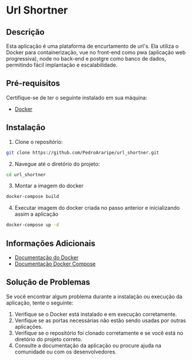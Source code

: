 # Url Shortner

## Descrição
Esta aplicação é uma plataforma de encurtamento de url's. Ela utiliza o Docker para containerização,
vue no front-end como pwa (aplicação web progressiva), node no back-end e postgre como banco de dados, permitindo fácil implantação e escalabilidade.

## Pré-requisitos
Certifique-se de ter o seguinte instalado em sua máquina:

* [Docker](https://www.docker.com/get-started/)

## Instalação
1. Clone o repositório:
```bash
git clone https://github.com/PedroAraripe/url_shortner.git
```

2. Navegue até o diretório do projeto:
```bash
cd url_shortner
```

3. Montar a imagem do docker
```bash
docker-compose build
```

4. Executar imagem do docker criada no passo anterior e inicializando assim a aplicação
```bash
docker-compose up -d
```

## Informações Adicionais
* [Documentação do Docker](https://docs.docker.com/)
* [Documentação Docker Compose](https://docs.docker.com/compose/)

## Solução de Problemas
Se você encontrar algum problema durante a instalação ou execução da aplicação, tente o seguinte:

1. Verifique se o Docker está instalado e em execução corretamente.
2. Verifique se as portas necessárias não estão sendo usadas por outras aplicações.
3. Verifique se o repositório foi clonado corretamente e se você está no diretório do projeto correto.
4. Consulte a documentação da aplicação ou procure ajuda na comunidade ou com os desenvolvedores.
